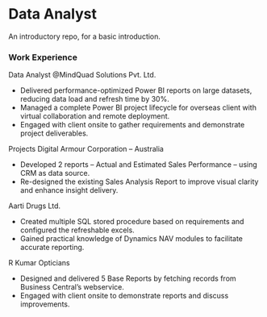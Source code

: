# Data Analyst
An introductory repo, for a basic introduction.

### Work Experience
Data Analyst @MindQuad Solutions Pvt. Ltd.
- Delivered performance-optimized Power BI reports on large datasets, reducing data load and refresh time by 30%.
- Managed a complete Power BI project lifecycle for overseas client with virtual collaboration and remote deployment.
- Engaged with client onsite to gather requirements and demonstrate project deliverables.

Projects
Digital Armour Corporation – Australia
- Developed 2 reports – Actual and Estimated Sales Performance – using CRM as data source.
- Re-designed the existing Sales Analysis Report to improve visual clarity and enhance insight delivery.

Aarti Drugs Ltd.
- Created multiple SQL stored procedure based on requirements and configured the refreshable excels.
- Gained practical knowledge of Dynamics NAV modules to facilitate accurate reporting.

R Kumar Opticians									   
- Designed and delivered 5 Base Reports by fetching records from Business Central’s webservice.
- Engaged with client onsite to demonstrate reports and discuss improvements.
